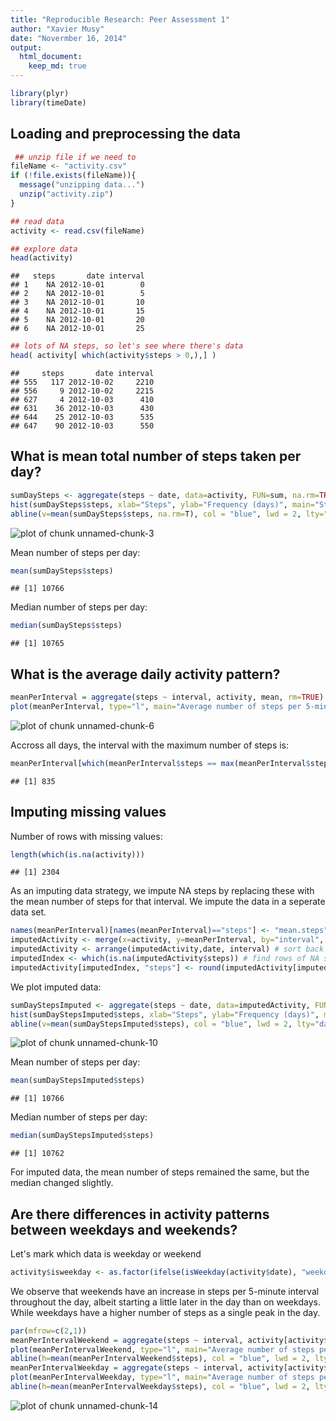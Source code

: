 ```yaml
---
title: "Reproducible Research: Peer Assessment 1"
author: "Xavier Musy"
date: "Novermber 16, 2014"
output: 
  html_document:
    keep_md: true
---
```



```r
library(plyr)
library(timeDate)
```

## Loading and preprocessing the data

```r
 ## unzip file if we need to
fileName <- "activity.csv"
if (!file.exists(fileName)){
  message("unzipping data...")
  unzip("activity.zip")
}

## read data
activity <- read.csv(fileName)

## explore data
head(activity)
```

```
##   steps       date interval
## 1    NA 2012-10-01        0
## 2    NA 2012-10-01        5
## 3    NA 2012-10-01       10
## 4    NA 2012-10-01       15
## 5    NA 2012-10-01       20
## 6    NA 2012-10-01       25
```

```r
## lots of NA steps, so let's see where there's data
head( activity[ which(activity$steps > 0,),] )
```

```
##     steps       date interval
## 555   117 2012-10-02     2210
## 556     9 2012-10-02     2215
## 627     4 2012-10-03      410
## 631    36 2012-10-03      430
## 644    25 2012-10-03      535
## 647    90 2012-10-03      550
```

## What is mean total number of steps taken per day?


```r
sumDaySteps <- aggregate(steps ~ date, data=activity, FUN=sum, na.rm=TRUE)
hist(sumDaySteps$steps, xlab="Steps", ylab="Frequency (days)", main="Steps per day histogram", breaks=25)
abline(v=mean(sumDaySteps$steps, na.rm=T), col = "blue", lwd = 2, lty="dashed")
```

![plot of chunk unnamed-chunk-3](figure/unnamed-chunk-3.png) 

Mean number of steps per day: 

```r
mean(sumDaySteps$steps)
```

```
## [1] 10766
```

Median number of steps per day:

```r
median(sumDaySteps$steps)
```

```
## [1] 10765
```

## What is the average daily activity pattern?

```r
meanPerInterval = aggregate(steps ~ interval, activity, mean, rm=TRUE)
plot(meanPerInterval, type="l", main="Average number of steps per 5-min interval")
```

![plot of chunk unnamed-chunk-6](figure/unnamed-chunk-6.png) 

Accross all days, the interval with the maximum number of steps is:

```r
meanPerInterval[which(meanPerInterval$steps == max(meanPerInterval$steps)), "interval"]
```

```
## [1] 835
```

## Imputing missing values
Number of rows with missing values:

```r
length(which(is.na(activity)))
```

```
## [1] 2304
```

As an imputing data strategy, we impute NA steps by replacing these with the mean number of steps for that interval.  We impute the data in a seperate data set.  

```r
names(meanPerInterval)[names(meanPerInterval)=="steps"] <- "mean.steps" # rename steps before merging in
imputedActivity <- merge(x=activity, y=meanPerInterval, by="interval", all.x=TRUE) # merge mean into activity set
imputedActivity <- arrange(imputedActivity,date, interval) # sort back to what it was, by date, by interval
imputedIndex <- which(is.na(imputedActivity$steps)) # find rows of NA steps
imputedActivity[imputedIndex, "steps"] <- round(imputedActivity[imputedIndex, "mean.steps"]) # impute data
```

We plot imputed data:

```r
sumDayStepsImputed <- aggregate(steps ~ date, data=imputedActivity, FUN=sum)
hist(sumDayStepsImputed$steps, xlab="Steps", ylab="Frequency (days)", main="Imputed steps per day histogram", breaks=25)
abline(v=mean(sumDayStepsImputed$steps), col = "blue", lwd = 2, lty="dashed")
```

![plot of chunk unnamed-chunk-10](figure/unnamed-chunk-10.png) 

Mean number of steps per day: 

```r
mean(sumDayStepsImputed$steps)
```

```
## [1] 10766
```

Median number of steps per day:

```r
median(sumDayStepsImputed$steps)
```

```
## [1] 10762
```

For imputed data, the mean number of steps remained the same, but the median changed slightly.  

## Are there differences in activity patterns between weekdays and weekends?

Let's mark which data is weekday or weekend

```r
activity$isweekday <- as.factor(ifelse(isWeekday(activity$date), "weekday", "weekend"))
```

We observe that weekends have an increase in steps per 5-minute interval throughout the day, albeit starting a little later in the day than on weekdays.  While weekdays have a higher number of steps as a single peak in the day.  

```r
par(mfrow=c(2,1))
meanPerIntervalWeekend = aggregate(steps ~ interval, activity[activity$isweekday == "weekend",], mean) 
plot(meanPerIntervalWeekend, type="l", main="Average number of steps per 5-min interval on weekends")
abline(h=mean(meanPerIntervalWeekend$steps), col = "blue", lwd = 2, lty="dashed")
meanPerIntervalWeekday = aggregate(steps ~ interval, activity[activity$isweekday == "weekday",], mean) 
plot(meanPerIntervalWeekday, type="l", main="Average number of steps per 5-min interval on weekdays")
abline(h=mean(meanPerIntervalWeekday$steps), col = "blue", lwd = 2, lty="dashed")
```

![plot of chunk unnamed-chunk-14](figure/unnamed-chunk-14.png) 




